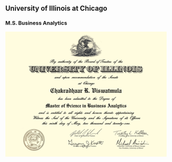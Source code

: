 ## University of Illinois at Chicago
### M.S. Business Analytics

<img src="images/eDiploma.png?raw=true"/>
